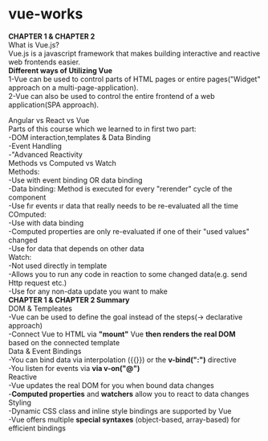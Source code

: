 # vue-works
<strong>CHAPTER 1 & CHAPTER 2</strong><br>
What is Vue.js?<br>
Vue.js is a javascript framework that makes building interactive and reactive web frontends easier.<br>
<strong>Different ways of Utilizing Vue</strong><br>
1-Vue can be used to control parts of HTML pages or entire pages("Widget" approach on a multi-page-application).<br>
2-Vue can also be used to control the entire frontend of a web application(SPA approach).<br> 
<link ref="https://academind.com/tutorials/angular-vs-react-vs-vue-my-thoughts">Angular vs React vs Vue</link><br>
Parts of this course which we learned to in first two part:<br>
-DOM interaction,templates & Data Binding<br>
-Event Handling<br>
-"Advanced Reactivity<br>
Methods vs Computed vs Watch<br>
Methods:<br>
-Use with event binding OR data binding<br>
-Data binding: Method is executed for every "rerender" cycle of the component<br>
-Use fır events ır data that really needs to be re-evaluated all the time <br>
COmputed:<br>
-Use with data binding<br>
-Computed properties are only re-evaluated if one of their "used values" changed<br>
-Use for data that depends on other data<br>
Watch:<br>
-Not used directly in template<br>
-Allows you to run any code in reaction to some changed data(e.g. send Http request etc.)<br>
-Use for any non-data update you want to make<br>
<strong>CHAPTER 1 & CHAPTER 2 Summary</strong><br>
DOM & Templeates<br>
-Vue can be used to define the goal instead of the steps(-> declarative approach)<br>
-Connect Vue to HTML via <strong>"mount"</strong> Vue <strong> then renders the real DOM</strong><br>
based on the connected template<br>
Data & Event Bindings<br>
-You can bind data via interpolation ({{}}) or the <strong>v-bind(":")</strong> directive<br>
-You listen for events via <strong> via v-on("@")</strong><br>
Reactive<br>
-Vue updates the real DOM for you when bound data changes<br>
-<strong>Computed properties</strong> and <strong>watchers</strong> allow you to react to data changes<br>
Styling<br>
-Dynamic CSS class and inline style bindings are supported by Vue<br>
-Vue offers multiple <strong>special syntaxes</strong> (object-based, array-based) for efficient bindings<br>